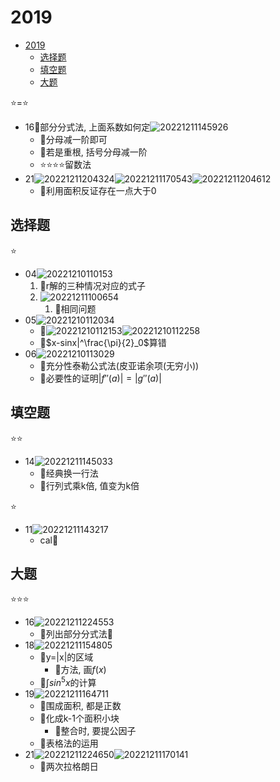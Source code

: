 # 2019

- [2019](#2019)
  - [选择题](#选择题)
  - [填空题](#填空题)
  - [大题](#大题)

⭐=⭐

- 16💚部分分式法, 上面系数如何定![20221211145926](https://raw.githubusercontent.com/Logible/Image/main/note_image/20221211145926.png)
  - 💚分母减一阶即可
  - 💚若是重根, 括号分母减一阶
  - ⭐⭐⭐⭐留数法
- 21![20221211204324](https://raw.githubusercontent.com/Logible/Image/main/note_image/20221211204324.png)![20221211170543](https://raw.githubusercontent.com/Logible/Image/main/note_image/20221211170543.png)![20221211204612](https://raw.githubusercontent.com/Logible/Image/main/note_image/20221211204612.png)
  - 💚利用面积反证存在一点大于0

## 选择题

⭐

- 04![20221210110153](https://raw.githubusercontent.com/Logible/Image/main/note_image/20221210110153.png)
   1. 💚r解的三种情况对应的式子
   2. ![20221211100654](https://raw.githubusercontent.com/Logible/Image/main/note_image/20221211100654.png)
      1. 💚相同问题
- 05![20221210112034](https://raw.githubusercontent.com/Logible/Image/main/note_image/20221210112034.png)
  - 💚![20221210112153](https://raw.githubusercontent.com/Logible/Image/main/note_image/20221210112153.png)![20221210112258](https://raw.githubusercontent.com/Logible/Image/main/note_image/20221210112258.png)
  - 💚$x-sinx|^\frac{\pi}{2}_0$算错
- 06![20221210113029](https://raw.githubusercontent.com/Logible/Image/main/note_image/20221210113029.png)
  - 💚充分性泰勒公式法(皮亚诺余项(无穷小))
  - 💚必要性的证明$|f''(a)|=|g''(a)|$

## 填空题

⭐⭐

- 14![20221211145033](https://raw.githubusercontent.com/Logible/Image/main/note_image/20221211145033.png)
  - 💚经典换一行法
  - 💚行列式乘k倍, 值变为k倍

⭐

- 11![20221211143217](https://raw.githubusercontent.com/Logible/Image/main/note_image/20221211143217.png)
  - cal💚

## 大题

⭐⭐⭐

- 16![20221211224553](https://raw.githubusercontent.com/Logible/Image/main/note_image/20221211224553.png)
  - 💚列出部分分式法🏀
- 18![20221211154805](https://raw.githubusercontent.com/Logible/Image/main/note_image/20221211154805.png)
  - 💚y=|x|的区域
    - 💚方法, 画$f(x)$
  - 💚$\int sin^5x$的计算
- 19![20221211164711](https://raw.githubusercontent.com/Logible/Image/main/note_image/20221211164711.png)
  - 💚围成面积, 都是正数
  - 💚化成k-1个面积小块
    - 💚整合时, 要提公因子
  - 💚表格法的运用
- 21![20221211224650](https://raw.githubusercontent.com/Logible/Image/main/note_image/20221211224650.png)![20221211170141](https://raw.githubusercontent.com/Logible/Image/main/note_image/20221211170141.png)
  - 💚两次拉格朗日
